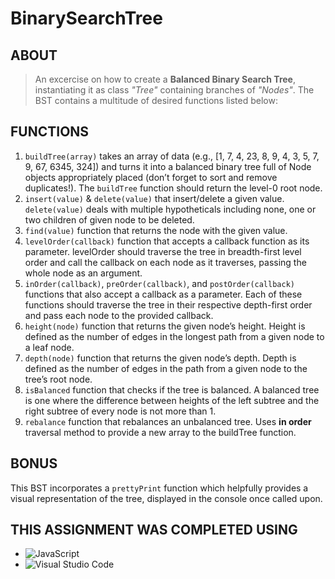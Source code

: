 # BinarySearchTree

## ABOUT

> An excercise on how to create a **Balanced Binary Search Tree**, instantiating it as class *"Tree"* containing branches of *"Nodes"*. The BST contains a multitude of desired functions listed below:

## FUNCTIONS

1. `buildTree(array)` takes an array of data (e.g., [1, 7, 4, 23, 8, 9, 4, 3, 5, 7, 9, 67, 6345, 324]) and turns it into a balanced binary tree full of Node objects appropriately placed (don’t forget to sort and remove duplicates!). The `buildTree` function should return the level-0 root node.
2. `insert(value)` & `delete(value)` that insert/delete a given value. `delete(value)` deals with multiple hypotheticals including none, one or two children of given node to be deleted. 
3. `find(value)` function that returns the node with the given value.
4. `levelOrder(callback)` function that accepts a callback function as its parameter. levelOrder should traverse the tree in breadth-first level order and call the callback on each node as it traverses, passing the whole node as an argument.
5. `inOrder(callback)`, `preOrder(callback)`, and `postOrder(callback)` functions that also accept a callback as a parameter. Each of these functions should traverse the tree in their respective depth-first order and pass each node to the provided callback. 
6. `height(node)` function that returns the given node’s height. Height is defined as the number of edges in the longest path from a given node to a leaf node.
7. `depth(node)` function that returns the given node’s depth. Depth is defined as the number of edges in the path from a given node to the tree’s root node.
8. `isBalanced` function that checks if the tree is balanced. A balanced tree is one where the difference between heights of the left subtree and the right subtree of every node is not more than 1.
9. `rebalance` function that rebalances an unbalanced tree. Uses **in order** traversal method to provide a new array to the buildTree function.

## BONUS

This BST incorporates a `prettyPrint` function which helpfully provides a visual representation of the tree, displayed in the console once called upon.

## THIS ASSIGNMENT WAS COMPLETED USING

- ![JavaScript](https://img.shields.io/badge/javascript-%23323330.svg?style=for-the-badge&logo=javascript&logoColor=%23F7DF1E)
- ![Visual Studio Code](https://img.shields.io/badge/Visual%20Studio%20Code-0078d7.svg?style=for-the-badge&logo=visual-studio-code&logoColor=white)
